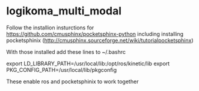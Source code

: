 # logikoma_multi_modal

Follow the installion insturctions for https://github.com/cmusphinx/pocketsphinx-python including installing pocketsphinix (http://cmusphinx.sourceforge.net/wiki/tutorialpocketsphinx)

With those installed add these lines to ~/.bashrc 

export LD_LIBRARY_PATH=/usr/local/lib:/opt/ros/kinetic/lib
export PKG_CONFIG_PATH=/usr/local/lib/pkgconfig

These enable ros and pocketsphinix to work together 
